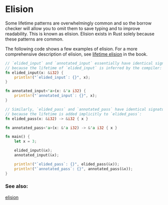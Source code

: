 # Elision

Some lifetime patterns are overwhelmingly common and so the borrow checker
will allow you to omit them to save typing and to improve readability.
This is known as elision. Elision exists in Rust solely because these patterns
are common.

The following code shows a few examples of elision. For a more comprehensive
description of elision, see [lifetime elision][elision] in the book.

```rust
// `elided_input` and `annotated_input` essentially have identical signatures
// because the lifetime of `elided_input` is inferred by the compiler:
fn elided_input(x: &i32) {
    println!("`elided_input`: {}", x);
}

fn annotated_input<'a>(x: &'a i32) {
    println!("`annotated_input`: {}", x);
}

// Similarly, `elided_pass` and `annotated_pass` have identical signatures
// because the lifetime is added implicitly to `elided_pass`:
fn elided_pass(x: &i32) -> &i32 { x }

fn annotated_pass<'a>(x: &'a i32) -> &'a i32 { x }

fn main() {
    let x = 3;

    elided_input(&x);
    annotated_input(&x);

    println!("`elided_pass`: {}", elided_pass(&x));
    println!("`annotated_pass`: {}", annotated_pass(&x));
}
```

### See also:

[elision][elision]

[elision]: https://doc.rust-lang.org/book/ch10-03-lifetime-syntax.html#lifetime-elision
